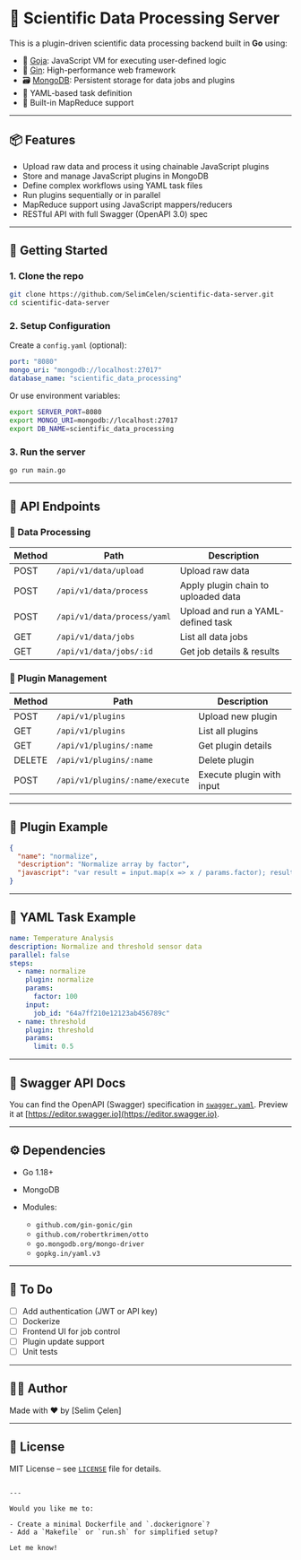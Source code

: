 
# 🔬 Scientific Data Processing Server

This is a plugin-driven scientific data processing backend built in **Go** using:

- 🧠 [Goja](https://github.com/dop251/goja): JavaScript VM for executing user-defined logic
- 🚀 [Gin](https://github.com/gin-gonic/gin): High-performance web framework
- 🗃️ [MongoDB](https://www.mongodb.com/): Persistent storage for data jobs and plugins
- 📜 YAML-based task definition
- 🔁 Built-in MapReduce support

---

## 📦 Features

- Upload raw data and process it using chainable JavaScript plugins
- Store and manage JavaScript plugins in MongoDB
- Define complex workflows using YAML task files
- Run plugins sequentially or in parallel
- MapReduce support using JavaScript mappers/reducers
- RESTful API with full Swagger (OpenAPI 3.0) spec

---

## 🚀 Getting Started

### 1. Clone the repo

```bash
git clone https://github.com/SelimCelen/scientific-data-server.git
cd scientific-data-server
````

### 2. Setup Configuration

Create a `config.yaml` (optional):

```yaml
port: "8080"
mongo_uri: "mongodb://localhost:27017"
database_name: "scientific_data_processing"
```

Or use environment variables:

```bash
export SERVER_PORT=8080
export MONGO_URI=mongodb://localhost:27017
export DB_NAME=scientific_data_processing
```

### 3. Run the server

```bash
go run main.go
```

---

## 📡 API Endpoints

### 🔄 Data Processing

| Method | Path                        | Description                         |
| ------ | --------------------------- | ----------------------------------- |
| POST   | `/api/v1/data/upload`       | Upload raw data                     |
| POST   | `/api/v1/data/process`      | Apply plugin chain to uploaded data |
| POST   | `/api/v1/data/process/yaml` | Upload and run a YAML-defined task  |
| GET    | `/api/v1/data/jobs`         | List all data jobs                  |
| GET    | `/api/v1/data/jobs/:id`     | Get job details & results           |

### 🧩 Plugin Management

| Method | Path                            | Description               |
| ------ | ------------------------------- | ------------------------- |
| POST   | `/api/v1/plugins`               | Upload new plugin         |
| GET    | `/api/v1/plugins`               | List all plugins          |
| GET    | `/api/v1/plugins/:name`         | Get plugin details        |
| DELETE | `/api/v1/plugins/:name`         | Delete plugin             |
| POST   | `/api/v1/plugins/:name/execute` | Execute plugin with input |

---

## 🧪 Plugin Example

```json
{
  "name": "normalize",
  "description": "Normalize array by factor",
  "javascript": "var result = input.map(x => x / params.factor); result;"
}
```

---

## 📄 YAML Task Example

```yaml
name: Temperature Analysis
description: Normalize and threshold sensor data
parallel: false
steps:
  - name: normalize
    plugin: normalize
    params:
      factor: 100
    input:
      job_id: "64a7ff210e12123ab456789c"
  - name: threshold
    plugin: threshold
    params:
      limit: 0.5
```

---

## 📘 Swagger API Docs

You can find the OpenAPI (Swagger) specification in [`swagger.yaml`](swagger.yaml).
Preview it at [https://editor.swagger.io](https://editor.swagger.io).

---

## ⚙️ Dependencies

* Go 1.18+
* MongoDB
* Modules:

  * `github.com/gin-gonic/gin`
  * `github.com/robertkrimen/otto`
  * `go.mongodb.org/mongo-driver`
  * `gopkg.in/yaml.v3`

---

## 📌 To Do

* [ ] Add authentication (JWT or API key)
* [ ] Dockerize
* [ ] Frontend UI for job control
* [ ] Plugin update support
* [ ] Unit tests

---

## 🧑‍💻 Author

Made with ❤️ by \[Selim Çelen]

---

## 📄 License

MIT License – see [`LICENSE`](LICENSE) file for details.

```

---

Would you like me to:

- Create a minimal Dockerfile and `.dockerignore`?
- Add a `Makefile` or `run.sh` for simplified setup?

Let me know!
```
